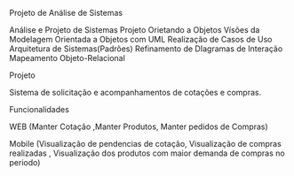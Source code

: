 Projeto de Análise de Sistemas

Análise e Projeto de Sistemas
Projeto Orietando a Objetos
Vísões da Modelagem Orientada a Objetos com UML
Realização de Casos de Uso
Arquitetura de Sistemas(Padrões)
Refinamento de DIagramas de Interação
Mapeamento Objeto-Relacional


Projeto

Sistema de solicitação e acompanhamentos de cotações e compras.

Funcionalidades 

WEB (Manter Cotação ,Manter Produtos, Manter pedidos de Compras)


Mobile (Visualização de pendencias de cotação, Visualização de compras realizadas , Visualização dos produtos com maior demanda de compras no periodo) 

